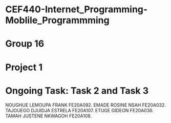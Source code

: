 # CEF440-Internet_Programming-Moblile_Programmming
# Group  16
# Project 1
# Ongoing Task: Task 2 and Task 3
NOUGHUE LEMOUPA FRANK FE20A092.
EMADE ROSINE NSAH FE20A032.
TAJOUEGO DJUIDJA ESTRELA FE20A107.
ETUGE GIDEON FE20A036.
TAMAH JUSTENE NKWAGOH FE20A108.
